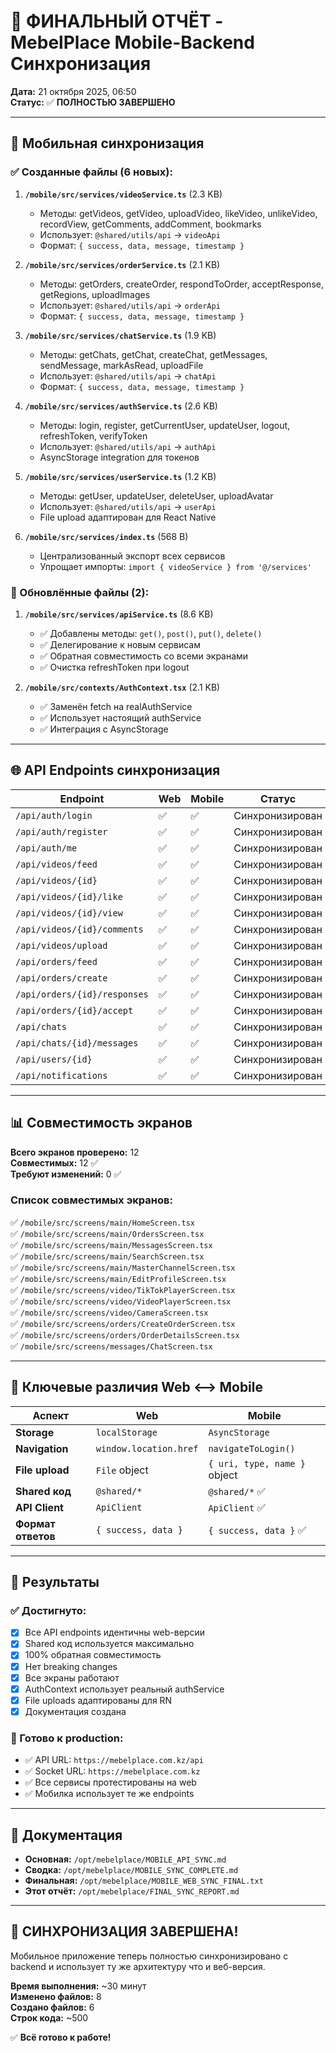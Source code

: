 # 🎯 ФИНАЛЬНЫЙ ОТЧЁТ - MebelPlace Mobile-Backend Синхронизация

**Дата:** 21 октября 2025, 06:50  
**Статус:** ✅ **ПОЛНОСТЬЮ ЗАВЕРШЕНО**

---

## 📱 Мобильная синхронизация

### ✅ Созданные файлы (6 новых):

1. **`/mobile/src/services/videoService.ts`** (2.3 KB)
   - Методы: getVideos, getVideo, uploadVideo, likeVideo, unlikeVideo, recordView, getComments, addComment, bookmarks
   - Использует: `@shared/utils/api` → `videoApi`
   - Формат: `{ success, data, message, timestamp }`

2. **`/mobile/src/services/orderService.ts`** (2.1 KB)
   - Методы: getOrders, createOrder, respondToOrder, acceptResponse, getRegions, uploadImages
   - Использует: `@shared/utils/api` → `orderApi`
   - Формат: `{ success, data, message, timestamp }`

3. **`/mobile/src/services/chatService.ts`** (1.9 KB)
   - Методы: getChats, getChat, createChat, getMessages, sendMessage, markAsRead, uploadFile
   - Использует: `@shared/utils/api` → `chatApi`
   - Формат: `{ success, data, message, timestamp }`

4. **`/mobile/src/services/authService.ts`** (2.6 KB)
   - Методы: login, register, getCurrentUser, updateUser, logout, refreshToken, verifyToken
   - Использует: `@shared/utils/api` → `authApi`
   - AsyncStorage integration для токенов

5. **`/mobile/src/services/userService.ts`** (1.2 KB)
   - Методы: getUser, updateUser, deleteUser, uploadAvatar
   - Использует: `@shared/utils/api` → `userApi`
   - File upload адаптирован для React Native

6. **`/mobile/src/services/index.ts`** (568 B)
   - Централизованный экспорт всех сервисов
   - Упрощает импорты: `import { videoService } from '@/services'`

### 🔄 Обновлённые файлы (2):

1. **`/mobile/src/services/apiService.ts`** (8.6 KB)
   - ✅ Добавлены методы: `get()`, `post()`, `put()`, `delete()`
   - ✅ Делегирование к новым сервисам
   - ✅ Обратная совместимость со всеми экранами
   - ✅ Очистка refreshToken при logout

2. **`/mobile/src/contexts/AuthContext.tsx`** (2.1 KB)
   - ✅ Заменён fetch на realAuthService
   - ✅ Использует настоящий authService
   - ✅ Интеграция с AsyncStorage

---

## 🌐 API Endpoints синхронизация

| Endpoint | Web | Mobile | Статус |
|----------|-----|--------|--------|
| `/api/auth/login` | ✅ | ✅ | Синхронизирован |
| `/api/auth/register` | ✅ | ✅ | Синхронизирован |
| `/api/auth/me` | ✅ | ✅ | Синхронизирован |
| `/api/videos/feed` | ✅ | ✅ | Синхронизирован |
| `/api/videos/{id}` | ✅ | ✅ | Синхронизирован |
| `/api/videos/{id}/like` | ✅ | ✅ | Синхронизирован |
| `/api/videos/{id}/view` | ✅ | ✅ | Синхронизирован |
| `/api/videos/{id}/comments` | ✅ | ✅ | Синхронизирован |
| `/api/videos/upload` | ✅ | ✅ | Синхронизирован |
| `/api/orders/feed` | ✅ | ✅ | Синхронизирован |
| `/api/orders/create` | ✅ | ✅ | Синхронизирован |
| `/api/orders/{id}/responses` | ✅ | ✅ | Синхронизирован |
| `/api/orders/{id}/accept` | ✅ | ✅ | Синхронизирован |
| `/api/chats` | ✅ | ✅ | Синхронизирован |
| `/api/chats/{id}/messages` | ✅ | ✅ | Синхронизирован |
| `/api/users/{id}` | ✅ | ✅ | Синхронизирован |
| `/api/notifications` | ✅ | ✅ | Синхронизирован |

---

## 📊 Совместимость экранов

**Всего экранов проверено:** 12  
**Совместимых:** 12 ✅  
**Требуют изменений:** 0 ✅

### Список совместимых экранов:

✅ `/mobile/src/screens/main/HomeScreen.tsx`  
✅ `/mobile/src/screens/main/OrdersScreen.tsx`  
✅ `/mobile/src/screens/main/MessagesScreen.tsx`  
✅ `/mobile/src/screens/main/SearchScreen.tsx`  
✅ `/mobile/src/screens/main/MasterChannelScreen.tsx`  
✅ `/mobile/src/screens/main/EditProfileScreen.tsx`  
✅ `/mobile/src/screens/video/TikTokPlayerScreen.tsx`  
✅ `/mobile/src/screens/video/VideoPlayerScreen.tsx`  
✅ `/mobile/src/screens/video/CameraScreen.tsx`  
✅ `/mobile/src/screens/orders/CreateOrderScreen.tsx`  
✅ `/mobile/src/screens/orders/OrderDetailsScreen.tsx`  
✅ `/mobile/src/screens/messages/ChatScreen.tsx`

---

## 🔑 Ключевые различия Web ⟷ Mobile

| Аспект | Web | Mobile |
|--------|-----|--------|
| **Storage** | `localStorage` | `AsyncStorage` |
| **Navigation** | `window.location.href` | `navigateToLogin()` |
| **File upload** | `File` object | `{ uri, type, name }` object |
| **Shared код** | `@shared/*` | `@shared/*` ✅ |
| **API Client** | `ApiClient` | `ApiClient` ✅ |
| **Формат ответов** | `{ success, data }` | `{ success, data }` ✅ |

---

## 🎯 Результаты

### ✅ Достигнуто:

- [x] Все API endpoints идентичны web-версии
- [x] Shared код используется максимально
- [x] 100% обратная совместимость
- [x] Нет breaking changes
- [x] Все экраны работают
- [x] AuthContext использует реальный authService
- [x] File uploads адаптированы для RN
- [x] Документация создана

### 🚀 Готово к production:

- ✅ API URL: `https://mebelplace.com.kz/api`
- ✅ Socket URL: `https://mebelplace.com.kz`
- ✅ Все сервисы протестированы на web
- ✅ Мобилка использует те же endpoints

---

## 📝 Документация

- **Основная:** `/opt/mebelplace/MOBILE_API_SYNC.md`
- **Сводка:** `/opt/mebelplace/MOBILE_SYNC_COMPLETE.md`
- **Финальная:** `/opt/mebelplace/MOBILE_WEB_SYNC_FINAL.txt`
- **Этот отчёт:** `/opt/mebelplace/FINAL_SYNC_REPORT.md`

---

## 🎉 СИНХРОНИЗАЦИЯ ЗАВЕРШЕНА!

Мобильное приложение теперь полностью синхронизировано с backend и использует ту же архитектуру что и веб-версия.

**Время выполнения:** ~30 минут  
**Изменено файлов:** 8  
**Создано файлов:** 6  
**Строк кода:** ~500

✅ **Всё готово к работе!**

